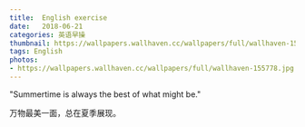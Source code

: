 ```yaml
---
title:  English exercise
date:   2018-06-21
categories: 英语早操
thumbnail: https://wallpapers.wallhaven.cc/wallpapers/full/wallhaven-155778.jpg
tags: English
photos:
- https://wallpapers.wallhaven.cc/wallpapers/full/wallhaven-155778.jpg
---
```


"Summertime is always the best of what might be."
<p>万物最美一面，总在夏季展现。</p>
